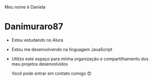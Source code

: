 Meu nome é Daniela
# Danimuraro87
* Estou estudando no Alura
* Estou me desenvolvendo na linguagem JavaScript
* Utilizo este espaço para minha organização e compartilhamento dos meu projetos desenvolvidos

  Você pode entrar em contato comigo 😍
